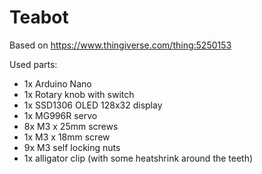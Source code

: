 # Teabot

Based on https://www.thingiverse.com/thing:5250153

Used parts:
- 1x Arduino Nano
- 1x Rotary knob with switch
- 1x SSD1306 OLED 128x32 display
- 1x MG996R servo
- 8x M3 x 25mm screws
- 1x M3 x 18mm screw
- 9x M3 self locking nuts
- 1x alligator clip (with some heatshrink around the teeth)
